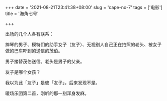 +++
date = '2021-08-21T23:41:38+08:00'
slug = 'cape-no-7'
tags = ['电影']
title = '海角七号'

+++

出场的几个人各有联系：

摔琴的男子、模特们的助手女子（友子）、无视别人自己正在拍照的老头、被女子做的巴车吓到的送信的茂伯。

男子接替茂伯送信。老头是男子的父亲。

友子是哪个女孩？

我以为此「友子」是彼「友子」，后来发现不是。

暖场乐团第二首，刚听的那一刻浑身发麻。
